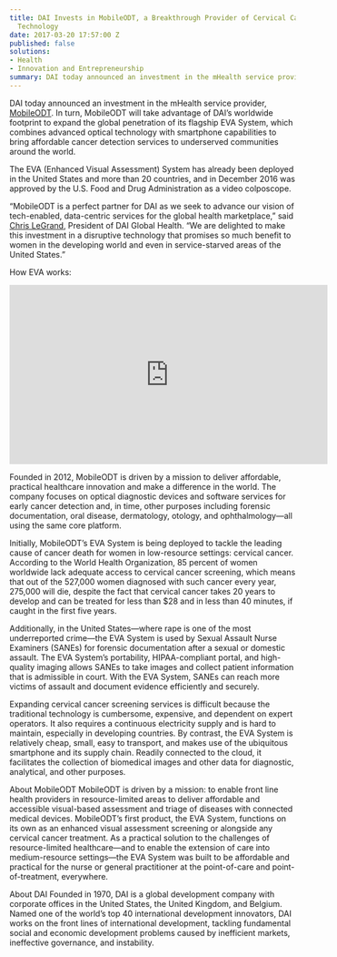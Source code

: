 ```yaml
---
title: DAI Invests in MobileODT, a Breakthrough Provider of Cervical Cancer Detection
  Technology
date: 2017-03-20 17:57:00 Z
published: false
solutions:
- Health
- Innovation and Entrepreneurship
summary: DAI today announced an investment in the mHealth service provider, MobileODT.
---
```


DAI today announced an investment in the mHealth service provider, [MobileODT](http://www.mobileodt.com/). In turn, MobileODT will take advantage of DAI’s worldwide footprint to expand the global penetration of its flagship EVA System, which combines advanced optical technology with smartphone capabilities to bring affordable cancer detection services to underserved communities around the world.

The EVA (Enhanced Visual Assessment) System has already been deployed in the United States and more than 20 countries, and in December 2016 was approved by the U.S. Food and Drug Administration as a video colposcope.

“MobileODT is a perfect partner for DAI as we seek to advance our vision of tech-enabled, data-centric services for the global health marketplace,” said [Chris LeGrand](https://www.dai.com/who-we-are/leadership/christopher-legrand), President of DAI Global Health. “We are delighted to make this investment in a disruptive technology that promises so much benefit to women in the developing world and even in service-starved areas of the United States.”

How EVA works:
<iframe width="560" height="315" src="https://www.youtube.com/embed/Mm5ogJT-M9k" frameborder="0" allowfullscreen></iframe>

Founded in 2012, MobileODT is driven by a mission to deliver affordable, practical healthcare innovation and make a difference in the world. The company focuses on optical diagnostic devices and software services for early cancer detection and, in time, other purposes including forensic documentation, oral disease, dermatology, otology, and ophthalmology—all using the same core platform.

Initially, MobileODT’s EVA System is being deployed to tackle the leading cause of cancer death for women in low-resource settings: cervical cancer. According to the World Health Organization, 85 percent of women worldwide lack adequate access to cervical cancer screening, which means that out of the 527,000 women diagnosed with such cancer every year, 275,000 will die, despite the fact that cervical cancer takes 20 years to develop and can be treated for less than $28 and in less than 40 minutes, if caught in the first five years.

Additionally, in the United States—where rape is one of the most underreported crime—the EVA System is used by Sexual Assault Nurse Examiners (SANEs) for forensic documentation after a sexual or domestic assault. The EVA System’s portability, HIPAA-compliant portal, and high-quality imaging allows SANEs to take images and collect patient information that is admissible in court. With the EVA System, SANEs can reach more victims of assault and document evidence efficiently and securely.

Expanding cervical cancer screening services is difficult because the traditional technology is cumbersome, expensive, and dependent on expert operators. It also requires a continuous electricity supply and is hard to maintain, especially in developing countries. By contrast, the EVA System is relatively cheap, small, easy to transport, and makes use of the ubiquitous smartphone and its supply chain. Readily connected to the cloud, it facilitates the collection of biomedical images and other data for diagnostic, analytical, and other purposes.

About MobileODT
MobileODT is driven by a mission: to enable front line health providers in resource-limited areas to deliver affordable and accessible visual-based assessment and triage of diseases with connected medical devices. MobileODT’s first product, the EVA System, functions on its own as an enhanced visual assessment screening or alongside any cervical cancer treatment. As a practical solution to the challenges of resource-limited healthcare—and to enable the extension of care into medium-resource settings—the EVA System was built to be affordable and practical for the nurse or general practitioner at the point-of-care and point-of-treatment, everywhere. 

About DAI
Founded in 1970, DAI is a global development company with corporate offices in the United States, the United Kingdom, and Belgium. Named one of the world’s top 40 international development innovators, DAI works on the front lines of international development, tackling fundamental social and economic development problems caused by inefficient markets, ineffective governance, and instability.